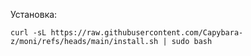 Установка:

```curl -sL https://raw.githubusercontent.com/Capybara-z/moni/refs/heads/main/install.sh | sudo bash```
